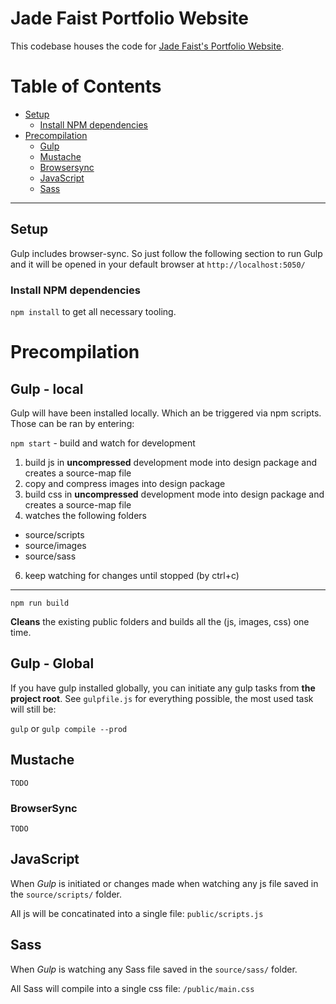 # Jade Faist Portfolio Website

This codebase houses the code for [Jade Faist's Portfolio Website](https://www.jadefaist.com/).

# Table of Contents

* [Setup](#setup)
  * [Install NPM dependencies](#install-npm-dependencies)
* [Precompilation](#precompilation)
  * [Gulp](#gulp---local)
  * [Mustache](#mustache)
  * [Browsersync](#browsersync)
  * [JavaScript](#javascript)
  * [Sass](#sass)


------


## Setup

Gulp includes browser-sync. So just follow the following section to run Gulp and it will be opened in your default browser at `http://localhost:5050/`

### Install NPM dependencies

`npm install` to get all necessary tooling.

# Precompilation

## Gulp - local

Gulp will have been installed locally. Which  an be triggered via npm scripts. Those can be ran by entering:

`npm start` - build and watch for development

1. build js in **uncompressed** development mode into design package and creates a source-map file
2. copy and compress images into design package
3. build css in **uncompressed** development mode into design package and creates a source-map file
4. watches the following folders

* source/scripts
* source/images
* source/sass

6. keep watching for changes until stopped (by ctrl+c)

---

`npm run build`

**Cleans** the existing public folders and builds all the (js, images, css) one time.

## Gulp - Global

If you have gulp installed globally, you can initiate any gulp tasks from **the project root**. See `gulpfile.js` for everything possible, the most used task will still be:

`gulp` or `gulp compile --prod`

## Mustache

`TODO`

### BrowserSync

`TODO`

## JavaScript

When *Gulp* is initiated or changes made when watching any js file saved in the `source/scripts/` folder.

All js will be concatinated into a single file: `public/scripts.js`

## Sass

When *Gulp* is watching any Sass file saved in the `source/sass/` folder.

All Sass will compile into a single css file: `/public/main.css`
